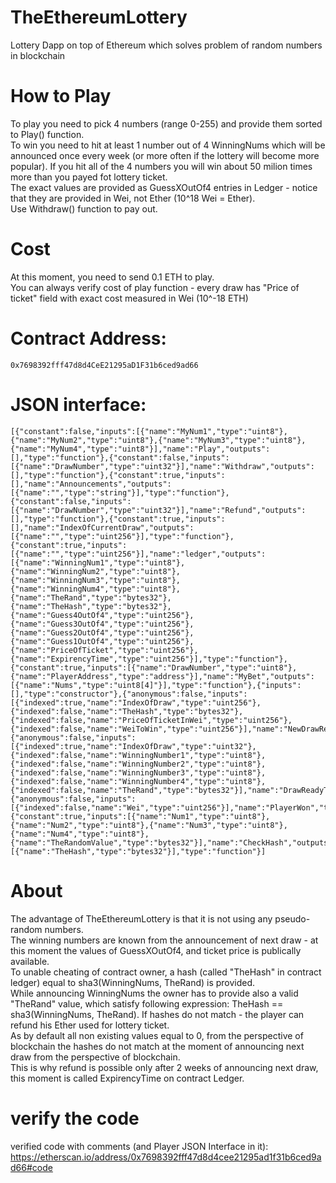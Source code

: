 # TheEthereumLottery
  Lottery Dapp on top of Ethereum which solves problem of random numbers in blockchain

# How to Play
  To play you need to pick 4 numbers (range 0-255) and provide them sorted to Play() function.  
  To win you need to hit at least 1 number out of 4 WinningNums which will be announced once every week
  (or more often if the lottery will become more popular). If you hit all of the 4 numbers you will win
  about 50 milion times more than you payed fot lottery ticket.  
  The exact values are provided as GuessXOutOf4 entries in Ledger - notice that
  they are provided in Wei, not Ether (10^18 Wei = Ether).  
  Use Withdraw() function to pay out.

# Cost
  At this moment, you need to send 0.1 ETH to play.  
  You can always verify cost of play function - every draw has "Price of ticket" field with exact cost measured in Wei (10^-18 ETH)

# Contract Address:
    0x7698392fff47d8d4CeE21295aD1F31b6ced9ad66

# JSON interface:

    [{"constant":false,"inputs":[{"name":"MyNum1","type":"uint8"},{"name":"MyNum2","type":"uint8"},{"name":"MyNum3","type":"uint8"},{"name":"MyNum4","type":"uint8"}],"name":"Play","outputs":[],"type":"function"},{"constant":false,"inputs":[{"name":"DrawNumber","type":"uint32"}],"name":"Withdraw","outputs":[],"type":"function"},{"constant":true,"inputs":[],"name":"Announcements","outputs":[{"name":"","type":"string"}],"type":"function"},{"constant":false,"inputs":[{"name":"DrawNumber","type":"uint32"}],"name":"Refund","outputs":[],"type":"function"},{"constant":true,"inputs":[],"name":"IndexOfCurrentDraw","outputs":[{"name":"","type":"uint256"}],"type":"function"},{"constant":true,"inputs":[{"name":"","type":"uint256"}],"name":"ledger","outputs":[{"name":"WinningNum1","type":"uint8"},{"name":"WinningNum2","type":"uint8"},{"name":"WinningNum3","type":"uint8"},{"name":"WinningNum4","type":"uint8"},{"name":"TheRand","type":"bytes32"},{"name":"TheHash","type":"bytes32"},{"name":"Guess4OutOf4","type":"uint256"},{"name":"Guess3OutOf4","type":"uint256"},{"name":"Guess2OutOf4","type":"uint256"},{"name":"Guess1OutOf4","type":"uint256"},{"name":"PriceOfTicket","type":"uint256"},{"name":"ExpirencyTime","type":"uint256"}],"type":"function"},{"constant":true,"inputs":[{"name":"DrawNumber","type":"uint8"},{"name":"PlayerAddress","type":"address"}],"name":"MyBet","outputs":[{"name":"Nums","type":"uint8[4]"}],"type":"function"},{"inputs":[],"type":"constructor"},{"anonymous":false,"inputs":[{"indexed":true,"name":"IndexOfDraw","type":"uint256"},{"indexed":false,"name":"TheHash","type":"bytes32"},{"indexed":false,"name":"PriceOfTicketInWei","type":"uint256"},{"indexed":false,"name":"WeiToWin","type":"uint256"}],"name":"NewDrawReadyToPlay","type":"event"},{"anonymous":false,"inputs":[{"indexed":true,"name":"IndexOfDraw","type":"uint32"},{"indexed":false,"name":"WinningNumber1","type":"uint8"},{"indexed":false,"name":"WinningNumber2","type":"uint8"},{"indexed":false,"name":"WinningNumber3","type":"uint8"},{"indexed":false,"name":"WinningNumber4","type":"uint8"},{"indexed":false,"name":"TheRand","type":"bytes32"}],"name":"DrawReadyToPayout","type":"event"},{"anonymous":false,"inputs":[{"indexed":false,"name":"Wei","type":"uint256"}],"name":"PlayerWon","type":"event"},{"constant":true,"inputs":[{"name":"Num1","type":"uint8"},{"name":"Num2","type":"uint8"},{"name":"Num3","type":"uint8"},{"name":"Num4","type":"uint8"},{"name":"TheRandomValue","type":"bytes32"}],"name":"CheckHash","outputs":[{"name":"TheHash","type":"bytes32"}],"type":"function"}]

# About
  The advantage of TheEthereumLottery is that it is not using any pseudo-random numbers.  
  The winning numbers are known from the announcement of next draw - at this moment the values of GuessXOutOf4,
  and ticket price is publically available.  
  To unable cheating of contract owner, a hash (called "TheHash" in contract ledger) 
  equal to sha3(WinningNums, TheRand) is provided.  
  While announcing WinningNums the owner has to provide also a valid "TheRand" value, which satisfy 
  following expression: TheHash == sha3(WinningNums, TheRand).
  If hashes do not match - the player can refund his Ether used for lottery ticket.  
  As by default all non existing values equal to 0, from the perspective of blockchain
  the hashes do not match at the moment of announcing next draw from the perspective of blockchain.  
  This is why refund is possible only after 2 weeks of announcing next draw,
  this moment is called ExpirencyTime on contract Ledger.

# verify the code
verified code with comments (and Player JSON Interface in it):  
https://etherscan.io/address/0x7698392fff47d8d4cee21295ad1f31b6ced9ad66#code
